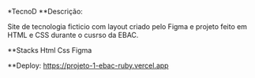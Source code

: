 *TecnoD
**Descrição:

Site de tecnologia ficticio com layout criado pelo Figma e projeto feito em HTML e CSS durante o cusrso da EBAC.

**Stacks
Html
Css
Figma

**Deploy: 
https://projeto-1-ebac-ruby.vercel.app
